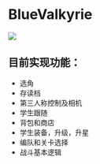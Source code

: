 # BlueValkyrie 
![](https://img.shields.io/badge/version-0.3.1-blue)
## 目前实现功能：
- 选角
- 存读档
- 第三人称控制及相机
- 学生跟随
- 背包和商店
- 学生装备，升级，升星
- 编队和关卡选择
- 战斗基本逻辑
